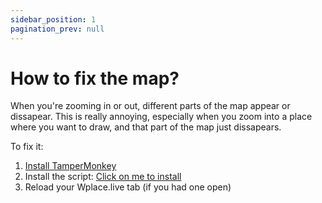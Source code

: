 ```yaml
---
sidebar_position: 1
pagination_prev: null
---
```


# How to fix the map?
When you're zooming in or out, different parts of the map appear or dissapear. This is really annoying, especially when you zoom into a place where you want to draw, and that part of the map just dissapears.

To fix it:
1. [Install TamperMonkey](installing-tampermonkey)
2. Install the script: [Click on me to install](https://gist.github.com/RoootTheFox/e00ee6603adc16a728a0b478b8d71d09/raw/e781f0394c1163f2158d439b973d688651e05d40/bluemarble-fixed.user.js)
3. Reload your Wplace.live tab (if you had one open)